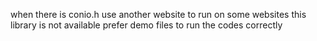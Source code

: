when there is conio.h
use another  website to run 
on some websites this library is not available 
prefer demo files to run the codes correctly
